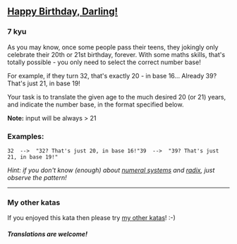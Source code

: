 <h2><a href=https://www.codewars.com/kata/5e96332d18ac870032eb735f/train/javascript target="_blank">Happy Birthday, Darling!</a></h2><h3>7 kyu</h3><p>As you may know, once some people pass their teens, they jokingly only celebrate their 20th or 21st birthday, forever. With some maths skills, that's totally possible - you only need to select the correct number base!</p><p>For example, if they turn 32, that's exactly 20 - in base 16... Already 39? That's just 21, in base 19!</p><p>Your task is to translate the given age to the much desired 20 (or 21) years, and indicate the number base, in the format specified below.</p><p><strong>Note:</strong> input will be always &gt; 21</p><h3 id="examples">Examples:</h3><pre><code>32  --&gt;  "32? That's just 20, in base 16!"39  --&gt;  "39? That's just 21, in base 19!"</code></pre><p><em>Hint: if you don't know (enough) about <a href="https://en.wikipedia.org/wiki/Numeral_system" data-turbolinks="false" target="_blank">numeral systems</a> and <a href="https://en.wikipedia.org/wiki/Radix" data-turbolinks="false" target="_blank">radix</a>, just observe the pattern!</em></p><hr><h3 id="my-other-katas">My other katas</h3><p>If you enjoyed this kata then please try <a href="https://www.codewars.com/users/anter69/authored" data-turbolinks="false" target="_blank">my other katas</a>! :-)</p><h4 id="translations-are-welcome"><em>Translations are welcome!</em></h4>